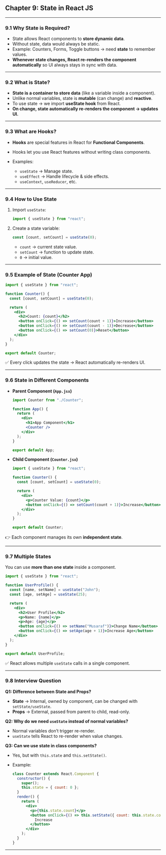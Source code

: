 ## Chapter 9: State in React JS

---

### 9.1 Why State is Required?

* State allows React components to **store dynamic data**.
* Without state, data would always be static.
* Example: Counters, Forms, Toggle buttons → need **state** to remember values.
* **Whenever state changes, React re-renders the component automatically** so UI always stays in sync with data.

---

### 9.2 What is State?

* **State is a container to store data** (like a variable inside a component).
* Unlike normal variables, state is **mutable** (can change) and **reactive**.
* To use state → we import **useState hook** from React.
* **On change, state automatically re-renders the component → updates UI.**

---

### 9.3 What are Hooks?

* **Hooks** are special features in React for **Functional Components**.
* Hooks let you use React features without writing class components.
* Examples:

  * `useState` → Manage state.
  * `useEffect` → Handle lifecycle & side effects.
  * `useContext`, `useReducer`, etc.

---

### 9.4 How to Use State

1. Import `useState`:

   ```jsx
   import { useState } from "react";
   ```

2. Create a state variable:

   ```jsx
   const [count, setCount] = useState(0);
   ```

   * `count` → current state value.
   * `setCount` → function to update state.
   * `0` → initial value.

---

### 9.5 Example of State (Counter App)

```jsx
import { useState } from "react";

function Counter() {
  const [count, setCount] = useState(0);

  return (
    <div>
      <h2>Count: {count}</h2>
      <button onClick={() => setCount(count + 1)}>Increase</button>
      <button onClick={() => setCount(count - 1)}>Decrease</button>
      <button onClick={() => setCount(0)}>Reset</button>
    </div>
  );
}

export default Counter;
```

✅ Every click updates the state → React automatically re-renders UI.

---

### 9.6 State in Different Components

* **Parent Component (`App.jsx`)**

  ```jsx
  import Counter from "./Counter";

  function App() {
    return (
      <div>
        <h1>App Component</h1>
        <Counter />
      </div>
    );
  }

  export default App;
  ```

* **Child Component (`Counter.jsx`)**

  ```jsx
  import { useState } from "react";

  function Counter() {
    const [count, setCount] = useState(0);

    return (
      <div>
        <p>Counter Value: {count}</p>
        <button onClick={() => setCount(count + 1)}>Increase</button>
      </div>
    );
  }

  export default Counter;
  ```

👉 Each component manages its own **independent state**.

---

### 9.7 Multiple States

You can use **more than one state** inside a component.

```jsx
import { useState } from "react";

function UserProfile() {
  const [name, setName] = useState("John");
  const [age, setAge] = useState(25);

  return (
    <div>
      <h2>User Profile</h2>
      <p>Name: {name}</p>
      <p>Age: {age}</p>
      <button onClick={() => setName("Musaraf")}>Change Name</button>
      <button onClick={() => setAge(age + 1)}>Increase Age</button>
    </div>
  );
}

export default UserProfile;
```

✅ React allows multiple `useState` calls in a single component.

---

### 9.8 Interview Question

**Q1: Difference between State and Props?**

* **State** → Internal, owned by component, can be changed with `setState/useState`.
* **Props** → External, passed from parent to child, read-only.

**Q2: Why do we need `useState` instead of normal variables?**

* Normal variables don’t trigger re-render.
* `useState` tells React to re-render when value changes.

**Q3: Can we use state in class components?**

* Yes, but with `this.state` and `this.setState()`.
* Example:

  ```jsx
  class Counter extends React.Component {
    constructor() {
      super();
      this.state = { count: 0 };
    }
    render() {
      return (
        <div>
          <p>{this.state.count}</p>
          <button onClick={() => this.setState({ count: this.state.count + 1 })}>
            Increase
          </button>
        </div>
      );
    }
  }
  ```

---
